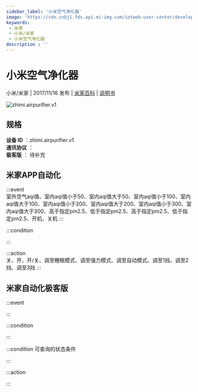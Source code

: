 ```yaml
---
sidebar_label: '小米空气净化器'
image: 'https://cdn.cnbj1.fds.api.mi-img.com/iotweb-user-center/developer_16790475093294jKpGNI1.png?GalaxyAccessKeyId=AKVGLQWBOVIRQ3XLEW&Expires=9223372036854775807&Signature=BDuVlmGfS52AhthzMTVM31ajsBY='
keywords: 
 - 米家
 - 小米/米家
 - 小米空气净化器
description : ''
---
```

# 小米空气净化器

小米/米家 | 2017/11/16 发布 | [米家百科](https://home.mi.com/webapp/content/baike/product/index.html?model=zhimi.airpurifier.v1) | [说明书](https://home.mi.com/views/introduction.html?model=zhimi.airpurifier.v1&region=cn)

![zhimi.airpurifier.v1](https://cdn.cnbj1.fds.api.mi-img.com/iotweb-user-center/developer_16790475093294jKpGNI1.png?GalaxyAccessKeyId=AKVGLQWBOVIRQ3XLEW&Expires=9223372036854775807&Signature=BDuVlmGfS52AhthzMTVM31ajsBY=)

## 规格  
> 
**设备 ID** ：zhimi.airpurifier.v1  
**通讯协议** ：  
**极客版**  ： 待补充 


## 米家APP自动化  

:::event  
室外空气aqi值、室内aqi值小于50、室内aqi值大于50、室内aqi值小于100、室内aqi值大于100、室内aqi值小于200、室内aqi值大于200、室内aqi值小于300、室内aqi值大于300、高于指定pm2.5、低于指定pm2.5、高于指定pm2.5、低于指定pm2.5、开机、关机
:::

:::condition  

:::

:::action   
关、开、开/关、调至睡眠模式、调至强力模式、调至自动模式、调至1挡、调至2挡、调至3挡
:::

## 米家自动化极客版  

:::event  

:::

:::condition  

:::

:::condition 可查询的状态条件  

:::

:::action  

:::

        
